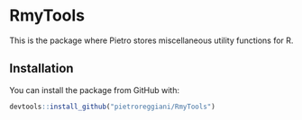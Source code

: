 
<!-- README.md is generated from README.Rmd. Please edit that file -->

# RmyTools

<!-- badges: start -->
<!-- badges: end -->

This is the package where Pietro stores miscellaneous utility functions
for R.

## Installation

You can install the package from GitHub with:

``` r
devtools::install_github("pietroreggiani/RmyTools")
```

